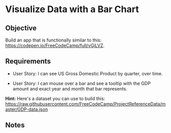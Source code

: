 # Visualize Data with a Bar Chart

## Objective

Build an app that is functionally similar to this: https://codepen.io/FreeCodeCamp/full/vGjLVZ.

## Requirements

* User Story: I can see US Gross Domestic Product by quarter, over time.

* User Story: I can mouse over a bar and see a tooltip with the GDP amount and exact year and month that bar represents.

**Hint:** Here's a dataset you can use to build this: https://raw.githubusercontent.com/FreeCodeCamp/ProjectReferenceData/master/GDP-data.json

## Notes